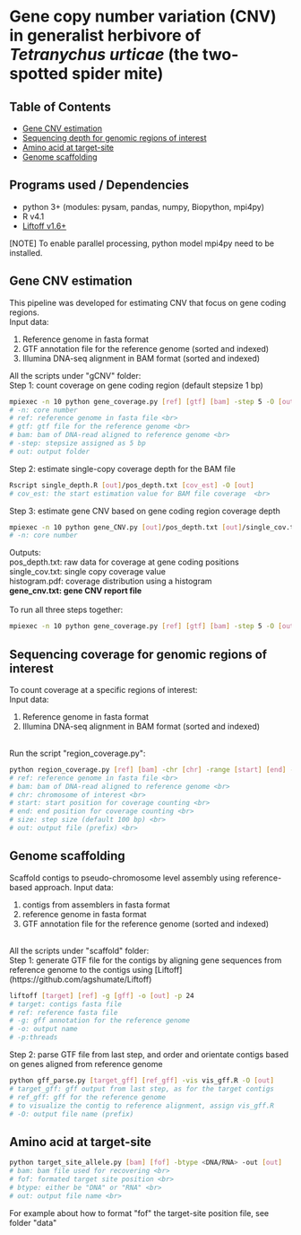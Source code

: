 # Gene copy number variation (CNV) in generalist herbivore of <i>Tetranychus urticae</i> (the two-spotted spider mite) 

## Table of Contents
- [Gene CNV estimation](#Gene-CNV-estimation)
- [Sequencing depth for genomic regions of interest](Sequencing-depth-for-genomic-regions-of-interest)
- [Amino acid at target-site](Amino-acid-at-target-site)
- [Genome scaffolding](Genome-scaffolding)

## Programs used / Dependencies 
- python 3+ (modules: pysam, pandas, numpy, Biopython, mpi4py)
- R v4.1
- [Liftoff v1.6+](https://github.com/agshumate/Liftoff)

[NOTE] To enable parallel processing, python model mpi4py need to be installed. 

## Gene CNV estimation 
This pipeline was developed for estimating CNV that focus on gene coding regions. 
<br>
Input data: <br>
1. Reference genome in fasta format <br>
2. GTF annotation file for the reference genome (sorted and indexed) <br>
3. Illumina DNA-seq alignment in BAM format (sorted and indexed) <br>

All the scripts under "gCNV" folder: 
<br>
Step 1: count coverage on gene coding region (default stepsize 1 bp)
```bash
mpiexec -n 10 python gene_coverage.py [ref] [gtf] [bam] -step 5 -O [out]
# -n: core number 
# ref: reference genome in fasta file <br>
# gtf: gtf file for the reference genome <br>
# bam: bam of DNA-read aligned to reference genome <br>
# -step: stepsize assigned as 5 bp
# out: output folder
```
Step 2: estimate single-copy coverage depth for the BAM file
```bash
Rscript single_depth.R [out]/pos_depth.txt [cov_est] -O [out]
# cov_est: the start estimation value for BAM file coverage  <br>
```

Step 3: estimate gene CNV based on gene coding region coverage depth
```bash
mpiexec -n 10 python gene_CNV.py [out]/pos_depth.txt [out]/single_cov.txt -O [out]
# -n: core number 
```
Outputs: <br>
pos_depth.txt: raw data for coverage at gene coding positions <br>
single_cov.txt: single copy coverage value <br>
histogram.pdf: coverage distribution using a histogram <br>
<b>gene_cnv.txt: gene CNV report file</b> 
<br>
<br>
To run all three steps together: 
```bash
mpiexec -n 10 python gene_coverage.py [ref] [gtf] [bam] -step 5 -O [out] && Rscript single_depth.R [out]/pos_depth.txt [cov_est] -O [out] && mpiexec -n 10 python gene_CNV.py [out]/pos_depth.txt [out]/single_cov.txt -O [out]
```

## Sequencing coverage for genomic regions of interest 
To count coverage at a specific regions of interest: <br>
Input data: <br>
1. Reference genome in fasta format <br>
2. Illumina DNA-seq alignment in BAM format (sorted and indexed) <br>
<br>
Run the script "region_coverage.py": <br>

```bash
python region_coverage.py [ref] [bam] -chr [chr] -range [start] [end] -step [size] -O [out]
# ref: reference genome in fasta file <br>
# bam: bam of DNA-read aligned to reference genome <br>
# chr: chromosome of interest <br>
# start: start position for coverage counting <br>
# end: end position for coverage counting <br>
# size: step size (default 100 bp) <br>
# out: output file (prefix) <br>
```

## Genome scaffolding
Scaffold contigs to pseudo-chromosome level assembly using reference-based approach. 
Input data: <br>
1. contigs from assemblers in fasta format <br>
2. reference genome in fasta format <br>
3. GTF annotation file for the reference genome (sorted and indexed) <br>
<br>
All the scripts under "scaffold" folder: <br>
Step 1: generate GTF file for the contigs by aligning gene sequences from reference genome to the contigs using [Liftoff](https://github.com/agshumate/Liftoff)

```bash
liftoff [target] [ref] -g [gff] -o [out] -p 24
# target: contigs fasta file
# ref: reference fasta file
# -g: gff annotation for the reference genome
# -o: output name 
# -p:threads 
```

Step 2: parse GTF file from last step, and order and orientate contigs based on genes aligned from reference genome

```bash
python gff_parse.py [target_gff] [ref_gff] -vis vis_gff.R -O [out]
# target_gff: gff output from last step, as for the target contigs
# ref_gff: gff for the reference genome
# to visualize the contig to reference alignment, assign vis_gff.R
# -O: output file name (prefix)
```

## Amino acid at target-site 

```bash
python target_site_allele.py [bam] [fof] -btype <DNA/RNA> -out [out]
# bam: bam file used for recovering <br>
# fof: formated target site position <br>
# btype: either be "DNA" or "RNA" <br>
# out: output file name <br>

```
For example about how to format "fof" the target-site position file, see folder "data"





